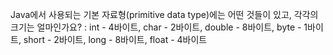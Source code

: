 Java에서 사용되는 기본 자료형(primitive data type)에는 어떤 것들이 있고, 각각의 크기는 얼마인가요?
: int - 4바이트, char - 2바이트, double - 8바이트, byte - 1바이트, short - 2바이트, long - 8바이트, float - 4바이트